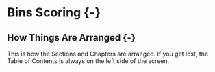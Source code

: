 # Bins Scoring {-}

## How Things Are Arranged {-}
This is how the Sections and Chapters are arranged. If you get lost, the Table of Contents is always on the left side of the screen.  

